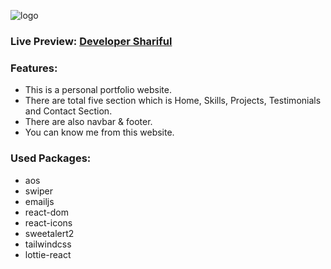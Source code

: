 ![logo]('/src/assets/logo.gif)
### Live Preview: [Developer Shariful](https://developer-shariful.netlify.app/)

### Features:
* This is a personal portfolio website.
* There are total five section which is Home, Skills, Projects, Testimonials and Contact Section.
* There are also navbar & footer.
* You can know me from this website.

### Used Packages:
* aos
* swiper
* emailjs
* react-dom
* react-icons
* sweetalert2
* tailwindcss
* lottie-react